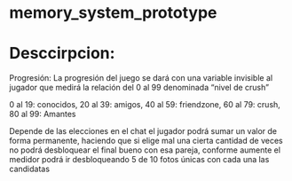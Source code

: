 # memory_system_prototype

# Desccirpcion:
Progresión: La progresión del juego se dará con una variable invisible al jugador que medirá la relación del 0 al 99 denominada “nivel de crush” 

0 al 19: conocidos, 20 al 39: amigos, 40 al 59: friendzone, 60 al 79: crush, 80 al 99: Amantes

Depende de las elecciones en el chat el jugador podrá sumar un valor de forma permanente, haciendo que si elige mal una cierta cantidad de veces no podrá desbloquear el final bueno con esa pareja, conforme aumente el medidor podrá ir desbloqueando 5 de 10 fotos únicas con cada una las candidatas